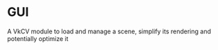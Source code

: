 # GUI

A VkCV module to load and manage a scene, simplify its rendering and potentially optimize it
